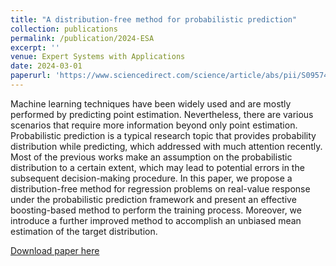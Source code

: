 ```yaml
---
title: "A distribution-free method for probabilistic prediction"
collection: publications
permalink: /publication/2024-ESA
excerpt: ''
venue: Expert Systems with Applications
date: 2024-03-01
paperurl: 'https://www.sciencedirect.com/science/article/abs/pii/S0957417423018985'
---
```

Machine learning techniques have been widely used and are mostly performed by predicting point estimation. Nevertheless, there are various scenarios that require more information beyond only point estimation. Probabilistic prediction is a typical research topic that provides probability distribution while predicting, which addressed with much attention recently. Most of the previous works make an assumption on the probabilistic distribution to a certain extent, which may lead to potential errors in the subsequent decision-making procedure. In this paper, we propose a distribution-free method for regression problems on real-value response under the probabilistic prediction framework and present an effective boosting-based method to perform the training process. Moreover, we introduce a further improved method to accomplish an unbiased mean estimation of the target distribution.

[Download paper here](https://www.sciencedirect.com/science/article/abs/pii/S0957417423018985)
